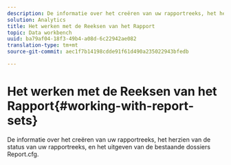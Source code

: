 ```yaml
---
description: De informatie over het creëren van uw rapportreeks, het herzien van de status van uw rapportreeks, en het uitgeven van de bestaande dossiers Report.cfg.
solution: Analytics
title: Het werken met de Reeksen van het Rapport
topic: Data workbench
uuid: ba79af04-18f3-49b4-a08d-6c22942ae082
translation-type: tm+mt
source-git-commit: aec1f7b14198cdde91f61d490a235022943bfedb

---
```



# Het werken met de Reeksen van het Rapport{#working-with-report-sets}

De informatie over het creëren van uw rapportreeks, het herzien van de status van uw rapportreeks, en het uitgeven van de bestaande dossiers Report.cfg.

